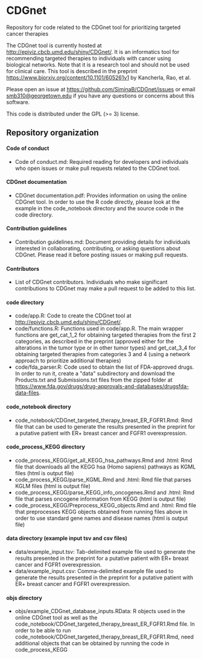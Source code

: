 # CDGnet

Repository for code related to the CDGnet tool for prioritizing targeted cancer therapies

The CDGnet tool is currently hosted at http://epiviz.cbcb.umd.edu/shiny/CDGnet/. It is an informatics tool for recommending targeted therapies to individuals with cancer using biological networks. Note that it is a research tool and should not be used for clinical care.
This tool is described in the preprint https://www.biorxiv.org/content/10.1101/605261v1 by Kancherla, Rao, et al.

Please open an issue at https://github.com/SiminaB/CDGnet/issues or email smb310@georgetown.edu if you have any questions or concerns about this software.

This code is distributed under the GPL (>= 3) license.

## Repository organization

#### Code of conduct
* Code of conduct.md: Required reading for developers and individuals who open issues or make pull requests related to the CDGnet tool.
#### CDGnet documentation
* CDGnet documentation.pdf: Provides information on using the online CDGnet tool. In order to use the R code directly, please look at the example in the code_notebook directory and the source code in the code directory.
#### Contribution guidelines
* Contribution guidelines.md: Document providing details for individuals interested in collaborating, contributing, or asking questions about CDGnet. Please read it before posting issues or making pull requests.
#### Contributors
* List of CDGnet contributors. Individuals who make significant contributions to CDGnet may make a pull request to be added to this list.
#### code directory
* code/app.R: Code to create the CDGnet tool at http://epiviz.cbcb.umd.edu/shiny/CDGnet/.
* code/functions.R: Functions used in code/app.R. The main wrapper functions are get_cat_1_2 for obtaining targeted therapies from the first 2 categories, as described in the 
preprint (approved either for the alterations in the tumor type or in other tumor types) and get_cat_3_4 for obtaining targeted therapies from categories 3 and 4 (using a network
approach to prioritize additional therapies)
* code/fda_parser.R: Code used to obtain the list of FDA-approved drugs. In order to run it, create a "data" subdirectory and download the Products.txt and Submissions.txt files from the zipped folder at https://www.fda.gov/drugs/drug-approvals-and-databases/drugsfda-data-files.
#### code_notebook directory
* code_notebook/CDGnet_targeted_therapy_breast_ER_FGFR1.Rmd: Rmd file that can be used to generate the results presented in the preprint for a putative patient with ER+ breast cancer and FGFR1 overexpression.
#### code_process_KEGG directory
* code_process_KEGG/get_all_KEGG_hsa_pathways.Rmd and .html: Rmd file that downloads all the KEGG hsa (Homo sapiens) pathways as KGML files (html is output file)
* code_process_KEGG/parse_KGML.Rmd and .html: Rmd file that parses KGLM files (html is output file)
* code_process_KEGG/parse_KEGG_info_oncogenes.Rmd and .html: Rmd file that parses oncogene information from KEGG (html is output file)
* code_process_KEGG/Preprocess_KEGG_objects.Rmd and .html: Rmd file that preprocesses KEGG objects obtained from running files above in order to use standard gene names and disease names (html is output file)
#### data directory (example input tsv and csv files)
* data/example_input.tsv: Tab-delimited example file used to generate the results presented in the preprint for a putative patient with ER+ breast cancer and FGFR1 overexpression.
* data/example_input.csv: Comma-delimited example file used to generate the results presented in the preprint for a putative patient with ER+ breast cancer and FGFR1 overexpression.
#### objs directory
* objs/example_CDGnet_database_inputs.RData: R objects used in the online CDGnet tool as well as the code_notebook/CDGnet_targeted_therapy_breast_ER_FGFR1.Rmd file. In order to be able to run code_notebook/CDGnet_targeted_therapy_breast_ER_FGFR1.Rmd, need additional objects that can be obtained
by running the code in code_process_KEGG


